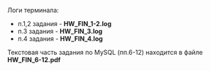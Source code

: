 Логи терминала:
* п.1,2 задания - **HW_FIN_1-2.log**
* п.3 задания - **HW_FIN_3.log**
* п.4 задания - **HW_FIN_4.log**

Текстовая часть задания по MySQL (пп.6-12) находится в файле **HW_FIN_6-12.pdf**
